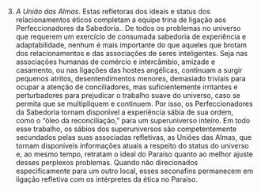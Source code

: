 3. *A União das Almas*. Estas refletoras dos ideais e status dos relacionamentos éticos completam a equipe trina de ligação aos Perfeccionadores da Sabedoria.. De todos os problemas no universo que requerem um exercício de consumada sabedoria de experiência e adaptabilidade, nenhum é mais importante do que aqueles que brotam dos relacionamentos e das associações de seres inteligentes. Seja nas associações humanas de comércio e intercâmbio, amizade e casamento, ou nas ligações das hostes angélicas, continuam a surgir pequenos atritos, desentendimentos menores, demasiado triviais para ocupar a atenção de conciliadores, mas suficientemente irritantes e perturbadores para prejudicar o trabalho suave do universo, caso se permita que se multipliquem e continuem. Por isso, os Perfeccionadores da Sabedoria tornam disponível a experiência sábia de sua ordem, como o “óleo da reconciliação,” para um superuniverso inteiro. Em todo esse trabalho, os sábios dos superuniversos são competentemente secundados pelas suas associadas refletivas, as Uniões das Almas, que tornam disponíveis informações atuais a respeito do status do universo e, ao mesmo tempo, retratam o ideal do Paraíso quanto ao melhor ajuste desses perplexos problemas. Quando não direcionados especificamente para um outro local, esses seconafins permanecem em ligação refletiva com os intérpretes da ética no Paraíso.